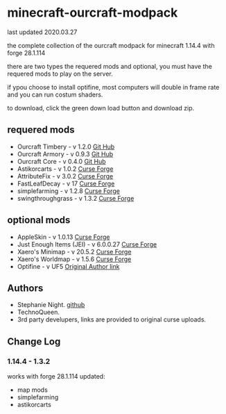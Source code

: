 # minecraft-ourcraft-modpack

last updated 2020.03.27

the complete collection of the ourcraft modpack for minecraft 1.14.4 with forge 28.1.114

there are two types the requered mods and optional, you must have the requered mods to play on the server. 

if ypou choose to install optifine, most computers will double in frame rate and you can run costum shaders. 

to download, click the green down load button and download zip.

## requered mods 

- Ourcraft Timbery  	    - v 1.2.0	    [Git Hub](https://github.com/StephanieHvenegaard/minecraft-ourcraft-timbery)
- Ourcraft Armory  	        - v 0.9.3	    [Git Hub](https://github.com/StephanieHvenegaard/minecraft-ourcraft-armory)
- Ourcraft Core     	    - v 0.4.0       [Git Hub](https://github.com/StephanieHvenegaard/minecraft-ourcraft-core)
- Astikorcarts              - v 1.0.2       [Curse Forge](https://www.curseforge.com/minecraft/mc-mods/astikorcarts/files)
- AttributeFix        	    - v 3.0.2       [Curse Forge](https://www.curseforge.com/minecraft/mc-mods/attributefix)
- FastLeafDecay     	    - v 17          [Curse Forge](https://wwwa.curseforge.com/minecraft/mc-mods/fast-leaf-decay)
- simplefarming     	    - v 1.2.8	    [Curse Forge](https://www.curseforge.com/minecraft/mc-mods/simple-farming)
- swingthroughgrass 	    - v 1.3.2       [Curse Forge](https://www.curseforge.com/minecraft/mc-mods/swingthroughgrass)

## optional mods

- AppleSkin                 - v 1.0.13	    [Curse Forge](https://www.curseforge.com/minecraft/mc-mods/appleskin)
- Just Enough Items (JEI)   - v 6.0.0.27    [Curse Forge](https://www.curseforge.com/minecraft/mc-mods/jei)
- Xaero's Minimap	        - v 20.5.2      [Curse Forge](https://www.curseforge.com/minecraft/mc-mods/xaeros-minimap)
- Xaero's Worldmap          - v 1.5.6       [Curse Forge](https://www.curseforge.com/minecraft/mc-mods/xaeros-world-map)
- Optifine                  - v UF5         [Original Author link](https://optifine.net/home)

## Authors

- Stephanie Night. [github](https://github.com/StephanieHvenegaard)
- TechnoQueen.
- 3rd party develupers, links are provided to original curse uploads.

## Change Log
### 1.14.4 - 1.3.2
works with forge 28.1.114
updated: 
 - map mods 
 - simplefarming
 - astikorcarts
